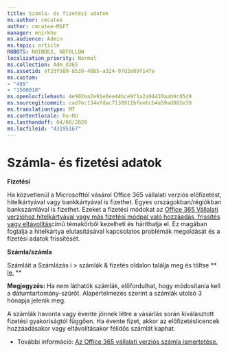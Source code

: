 ```yaml
---
title: Számla- és fizetési adatok
ms.author: cmcatee
author: cmcatee-MSFT
manager: mnirkhe
ms.audience: Admin
ms.topic: article
ROBOTS: NOINDEX, NOFOLLOW
localization_priority: Normal
ms.collection: Adm_O365
ms.assetid: ef2df989-8539-48b5-a324-97d2e09f14fe
ms.custom:
- "485"
- "1500018"
ms.openlocfilehash: 4e902ea2e91e6ee44bce9f1a2a94410aab9c05d9
ms.sourcegitcommit: cad7ec134efdac7130911bfee6cb4a59ad882e39
ms.translationtype: MT
ms.contentlocale: hu-HU
ms.lasthandoff: 04/08/2020
ms.locfileid: "43195167"
---
```

# <a name="invoice-and-payment-information"></a>Számla- és fizetési adatok

**Fizetési**

Ha közvetlenül a Microsofttól vásárol Office 365 vállalati verziós előfizetést, hitelkártyával vagy bankkártyával is fizethet.  Egyes országokban/régiókban bankszámlával is fizethet.  Ezeket a fizetési módokat az [Office 365 Vállalati verzióhoz hitelkártyával vagy más fizetési módpal való hozzáadás, frissítés vagy eltávolítás](https://go.microsoft.com/fwlink/?linkid=2118133)című témakörből kezelheti és háríthatja el.  Ez magában foglalja a hitelkártya elutasításával kapcsolatos problémák megoldását és a fizetési adatok frissítését.

**Számla/számla**

Számláit a Számlázás i > számlák & fizetés oldalon találja meg és töltse ** [le.](https://go.microsoft.com/fwlink/p/?linkid=848039) **  

**Megjegyzés:** Ha nem láthatók számlák, előfordulhat, hogy módosítania kell a dátumtartomány-szűrőt.  Alapértelmezés szerint a számlák utolsó 3 hónapja jelenik meg.

A számlák havonta vagy évente jönnek létre a vásárlás során kiválasztott fizetési gyakoriságtól függően.  Ha évente fizet, akkor az előfizetéslicencek hozzáadásakor vagy eltávolításakor félidős számlát kaphat.
 
- További információ: [Az Office 365 vállalati verziós számla ismertetése.](https://go.microsoft.com/fwlink/?linkid=2119101)
